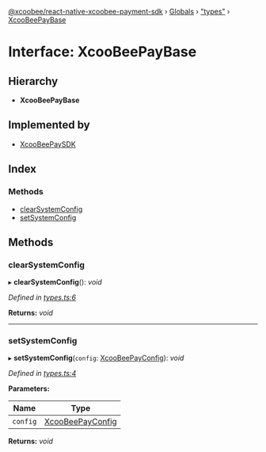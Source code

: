 [@xcoobee/react-native-xcoobee-payment-sdk](../README.md) › [Globals](../globals.md) › ["types"](../modules/_types_.md) › [XcooBeePayBase](_types_.xcoobeepaybase.md)

# Interface: XcooBeePayBase

## Hierarchy

* **XcooBeePayBase**

## Implemented by

* [XcooBeePaySDK](../classes/_xcoobeepay_.xcoobeepaysdk.md)

## Index

### Methods

* [clearSystemConfig](_types_.xcoobeepaybase.md#clearsystemconfig)
* [setSystemConfig](_types_.xcoobeepaybase.md#setsystemconfig)

## Methods

###  clearSystemConfig

▸ **clearSystemConfig**(): *void*

*Defined in [types.ts:6](https://github.com/XcooBee/payment-sdk-react-native/blob/b11bdcd/src/types.ts#L6)*

**Returns:** *void*

___

###  setSystemConfig

▸ **setSystemConfig**(`config`: [XcooBeePayConfig](../modules/_types_.md#xcoobeepayconfig)): *void*

*Defined in [types.ts:4](https://github.com/XcooBee/payment-sdk-react-native/blob/b11bdcd/src/types.ts#L4)*

**Parameters:**

Name | Type |
------ | ------ |
`config` | [XcooBeePayConfig](../modules/_types_.md#xcoobeepayconfig) |

**Returns:** *void*
